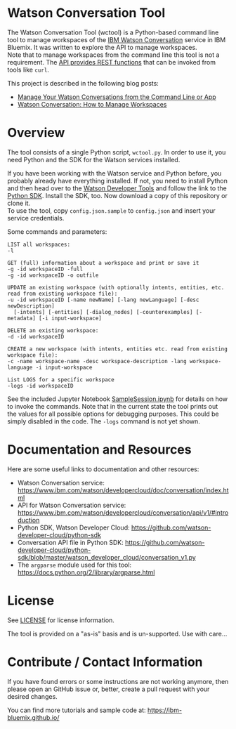 # Watson Conversation Tool
The Watson Conversation Tool (wctool) is a Python-based command line tool to manage workspaces of the [IBM Watson Conversation](https://www.ibm.com/watson/developercloud/doc/conversation/index.html) service in IBM Bluemix. It was written to explore the API to manage workspaces.   
Note that to manage workspaces from the command line this tool is not a requirement. The [API provides REST functions](https://www.ibm.com/watson/developercloud/conversation/api/v1/?curl#workspaces) that can be invoked from tools like `curl`.

This project is described in the following blog posts:
* [Manage Your Watson Conversations from the Command Line or App](http://blog.4loeser.net/2017/03/manage-your-watson-conversations-from.html)
* [Watson Conversation: How to Manage Workspaces](https://www.ibm.com/blogs/bluemix/2017/04/watson-conversation-manage-workspaces/)

# Overview
The tool consists of a single Python script, `wctool.py`. In order to use it, you need Python and the SDK for the Watson services installed.

If you have been working with the Watson service and Python before, you probably already have everything installed. If not, you need to install Python and then head over to the [Watson Developer Tools](https://www.ibm.com/watson/developercloud/developer-tools.html) and follow the link to the [Python SDK](https://github.com/watson-developer-cloud/python-sdk). Install the SDK, too. Now download a copy of this repository or clone it.   
To use the tool, copy `config.json.sample` to `config.json` and insert your service credentials.

Some commands and parameters:
```
LIST all workspaces:
-l

GET (full) information about a workspace and print or save it
-g -id workspaceID -full       
-g -id workspaceID -o outfile

UPDATE an existing workspace (with optionally intents, entities, etc. read from existing workspace file):
-u -id workspaceID [-name newName] [-lang newLanguage] [-desc newDescription]
  [-intents] [-entities] [-dialog_nodes] [-counterexamples] [-metadata] [-i input-workspace]

DELETE an existing workspace:
-d -id workspaceID

CREATE a new workspace (with intents, entities etc. read from existing workspace file):
-c -name workspace-name -desc workspace-description -lang workspace-language -i input-workspace

List LOGS for a specific workspace
-logs -id workspaceID
```

See the included Jupyter Notebook [SampleSession.ipynb](SampleSession.ipynb) for details on how to invoke the commands. Note that in the current state the tool prints out the values for all possible options for debugging purposes. This could be simply disabled in the code. The `-logs` command is not yet shown.


# Documentation and Resources
Here are some useful links to documentation and other resources:
* Watson Conversation service: https://www.ibm.com/watson/developercloud/doc/conversation/index.html
* API for Watson Conversation service: https://www.ibm.com/watson/developercloud/conversation/api/v1/#introduction
* Python SDK, Watson Developer Cloud: https://github.com/watson-developer-cloud/python-sdk
* Conversation API file in Python SDK: https://github.com/watson-developer-cloud/python-sdk/blob/master/watson_developer_cloud/conversation_v1.py
* The `argparse` module used for this tool: https://docs.python.org/2/library/argparse.html

# License
See [LICENSE](LICENSE) for license information.

The tool is provided on a "as-is" basis and is un-supported. Use with care...

# Contribute / Contact Information
If you have found errors or some instructions are not working anymore, then please open an GitHub issue or, better, create a pull request with your desired changes.

You can find more tutorials and sample code at:
https://ibm-bluemix.github.io/
